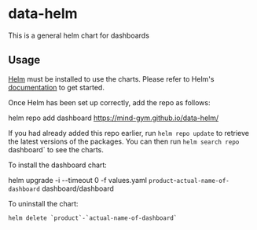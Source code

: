 # data-helm
This is a general helm chart for dashboards
## Usage

[Helm](https://helm.sh) must be installed to use the charts.  Please refer to
Helm's [documentation](https://helm.sh/docs) to get started.

Once Helm has been set up correctly, add the repo as follows:

  helm repo add dashboard https://mind-gym.github.io/data-helm/

If you had already added this repo earlier, run `helm repo update` to retrieve
the latest versions of the packages.  You can then run `helm search repo
`dashboard` to see the charts.

To install the dashboard chart:

   helm upgrade -i --timeout 0 -f values.yaml `product`-`actual-name-of-dashboard` dashboard/dashboard

To uninstall the chart:

    helm delete `product`-`actual-name-of-dashboard`